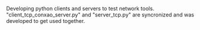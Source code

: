 Developing python clients and servers to test network tools.
"client_tcp_conxao_server.py" and "server_tcp.py" are syncronized and was developed to get used together.

